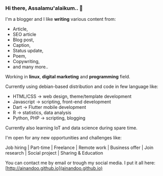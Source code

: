 ### Hi there, Assalamu'alaikum.. 👋

I'm a blogger and I like **writing** various content from:

- Article,
- SEO article
- Blog post, 
- Caption, 
- Status update,
- Poem,
- Copywriting,
- and many more..

Working in **linux**, **digital marketing** and **programming** field.

Currently using debian-based distribution and code in few language like:

- HTML/CSS -> web design, theme/template development
- Javascript -> scripting, front-end development
- Dart -> Flutter mobile development
- R -> statistics, data analysis
- Python, PHP -> scripting, blogging

Currently also learning IoT and data science during spare time.

I'm open for any new opportunities and challenges like:

Job hiring | Part-time | Freelance | Remote work | Business offer | Join research | Social project | Sharing & Education

You can contact me by email or trough my social media. 
I put it all here: [http://ainandoo.github.io](ainandoo.github.io)

<!--
**ainandoo/ainandoo** is a ✨ _special_ ✨ repository because its `README.md` (this file) appears on your GitHub profile.

Here are some ideas to get you started:

- 🔭 I’m currently working on ...
- 🌱 I’m currently learning ...
- 👯 I’m looking to collaborate on ...
- 🤔 I’m looking for help with ...
- 💬 Ask me about ...
- 📫 How to reach me: ...
- 😄 Pronouns: ...
- ⚡ Fun fact: ...
-->
